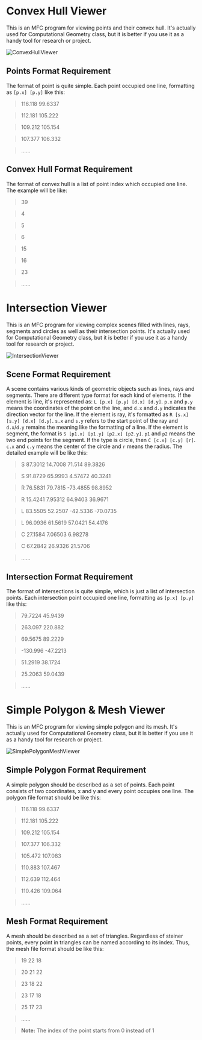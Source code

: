 Convex Hull Viewer
===============================
This is an MFC program for viewing points and their convex hull. It's actually used for Computational Geometry class, but it is better if you use it as a handy tool for research or project.

![ConvexHullViewer](/images/convex_hull_viewer.PNG)

Points Format Requirement
------------------
The format of point is quite simple. Each point occupied one line, formatting as `[p.x] [p.y]` like this:

> 116.118 99.6337

> 112.181 105.222

> 109.212 105.154

> 107.377 106.332

> ......

Convex Hull Format Requirement
------------------
The format of convex hull is a list of point index which occupied one line. The example will be like:

> 39

> 4

> 5

> 6

> 15

> 16

> 23

> ......

Intersection Viewer
===============================

This is an MFC program for viewing complex scenes filled with lines, rays, segments and circles as well as their intersection points. It's actually used for Computational Geometry class, but it is better if you use it as a handy tool for research or project.

![IntersectionViewer](/images/intersection_viewer.PNG)

Scene Format Requirement
------------------
A scene contains various kinds of geometric objects such as lines, rays and segments. There are different type format for each kind of elements. If the element is line, it's represented as: `L [p.x] [p.y] [d.x] [d.y]`.  `p.x` and `p.y` means the coordinates of the point on the line, and `d.x` and `d.y` indicates the direction vector for the line. If the element is ray, it's formatted as `R [s.x] [s.y] [d.x] [d.y]`. `s.x` and `s.y` refers to the start point of the ray and `d.x`/`d.y` remains the meaning like the formatting of a line. If the element is segment, the format is `S [p1.x] [p1.y] [p2.x] [p2.y]`. `p1` and `p2` means the two end points for the segment. If the type is circle, then `C [c.x] [c.y] [r]`. `c.x` and `c.y` means the center of the circle and `r` means the radius. The detailed example will be like this:

> S 87.3012 14.7008 71.514 89.3826

> S 91.8729 65.9993 4.57472 40.3241

> R 76.5831 79.7815 -73.4855 98.8952

> R 15.4241 7.95312 64.9403 36.9671

> L 83.5505 52.2507 -42.5336 -70.0735

> L 96.0936 61.5619 57.0421 54.4176

> C 27.1584 7.06503 6.98278

> C 67.2842 26.9326 21.5706

> ......

Intersection Format Requirement
------------------
The format of intersections is quite simple, which is just a list of intersection points. Each intersection point occupied one line, formatting as `[p.x] [p.y]` like this:

> 79.7224 45.9439

> 263.097 220.882

> 69.5675 89.2229

> -130.996 -47.2213

> 51.2919 38.1724

> 25.2063 59.0439

> ......

Simple Polygon & Mesh Viewer
===============================

This is an MFC program for viewing simple polygon and its mesh. It's actually used for Computational Geometry class, but it is better if you use it as a handy tool for research or project.

![SimplePolygonMeshViewer](/images/simple_polygon_mesh_viewer.PNG)

Simple Polygon Format Requirement
------------------
A simple polygon should be described as a set of points. Each point consists of two coordinates, x and y and every point occupies one line. The polygon file format should be like this:
> 116.118 99.6337

> 112.181 105.222

> 109.212 105.154

> 107.377 106.332

> 105.472 107.083

> 110.883 107.467

> 112.639 112.464

> 110.426 109.064

> ......

Mesh Format Requirement
------------------
A mesh should be described as a set of triangles. Regardless of steiner points, every point in triangles can be named according to its index. Thus, the mesh file format should be like this:
> 19 22 18

> 20 21 22

> 23 18 22

> 23 17 18

> 25 17 23

> ......

> **Note:** The index of the point starts from 0 instead of 1
